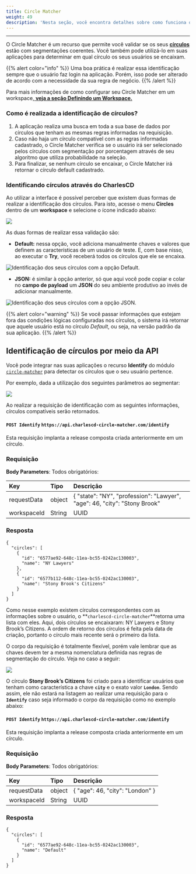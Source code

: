 ```yaml
---
title: Circle Matcher
weight: 49
description: 'Nesta seção, você encontra detalhes sobre como funciona o Circle Matcher.'
---
```


---

O Circle Matcher é um recurso que permite você validar se os seus [**círculos**](/pt/referência/círculo/) estão com segmentações coerentes. Você também pode utilizá-lo em suas aplicações para determinar em qual círculo os seus usuários se encaixam.

{{% alert color="info" %}}
Uma boa prática é realizar essa identificação sempre que o usuário faz login na aplicação. Porém, isso pode ser alterado de acordo com a necessidade da sua regra de negócio.
{{% /alert %}}

Para mais informações de como configurar seu Circle Matcher em um workspace,[ **veja a seção Definindo um Workspace.**](/pt/primeiros-passos/definindo-um-workspace/visao-geral/)

### **Como é realizada a identificação de círculos?**

1. A aplicação realiza uma busca em toda a sua base de dados por círculos que tenham as mesmas regras informadas na requisição. 
2. Caso não haja um círculo compatível com as regras informadas cadastrado, o Circle Matcher verifica se o usuário irá ser selecionado pelos círculos com segmentação por porcentagem através de seu algoritmo que utiliza probabilidade na seleção.
3. Para finalizar, se nenhum círculo se encaixar, o Circle Matcher irá retornar o círculo default cadastrado.  

### Identificando círculos através do CharlesCD

Ao utilizar a interface é possível perceber que existem duas formas de realizar a identificação dos círculos. Para isto, acesse o menu **Circles** dentro de um **workspace** e selecione o ícone indicado abaixo:

![](/shared/circle-matcher%20%282%29.png)

As duas formas de realizar essa validação são:

* **Default:** nessa opção, você adiciona manualmente chaves e valores que definem as características de um usuário de teste. E, com base nisso, ao executar o **Try**, você receberá todos os círculos que ele se encaixa.  

![Identifica&#xE7;&#xE3;o dos seus c&#xED;rculos com a op&#xE7;&#xE3;o Default.](/shared/circle-matcher-default%20%281%29.gif)

* **JSON:** é similar à opção anterior, só que aqui você pode copiar e colar no **campo de payload** um **JSON** do seu ambiente produtivo ao invés de adicionar manualmente.

![Identifica&#xE7;&#xE3;o dos seus c&#xED;rculos com a op&#xE7;&#xE3;o JSON.](/shared/circle-matcher-json%20%281%29.gif)

{{% alert color="warning" %}}
Se você passar informações que estejam fora das condições lógicas configuradas nos círculos, o sistema irá retornar que aquele usuário está no círculo _Default_, ou seja, na versão padrão da sua aplicação.
{{% /alert %}}

## Identificação de círculos **por meio** da API

Você pode integrar nas suas aplicações o recurso **Identify** do módulo [`circle-matcher`](https://github.com/ZupIT/charlescd/tree/master/circle-matcher) para detectar os círculos que o seu usuário pertence.

Por exemplo, dada a utilização dos seguintes parâmetros ao segmentar:

![](/shared/circlematcher-identificacao-de-circulos-atraves-da-api.png)

Ao realizar a requisição de identificação com as seguintes informações, círculos compatíveis serão retornados.

#### `POST Identify` `https://api.charlescd-circle-matcher.com/identify` 

Esta requisição implanta a release composta criada anteriormente em um círculo.

### **Requisição**

**Body Parameters**: Todos obrigatórios:

| Key | Tipo | Descrição |
| :--- | :--- | :--- |
| requestData | object | { "state": "NY", "profession": "Lawyer", "age": 46, "city": "Stony Brook"  |
| workspaceId | String | UUID |


### **Resposta**
```text
{
  "circles": [
    {
      "id": "6577ae92-648c-11ea-bc55-0242ac130003",
      "name": "NY Lawyers"
    },
    {
      "id": "6577b112-648c-11ea-bc55-0242ac130003",
      "name": "Stony Brook's Citizens"
    }
  ]
}
```


Como nesse exemplo existem círculos correspondentes com as informações sobre o usuário, o **`charlescd-circle-matcher`**retorna uma lista com eles. Aqui, dois círculos se encaixaram: NY Lawyers e Stony Brook’s Citizens. A ordem de retorno dos círculos é feita pela data de criação, portanto o círculo mais recente será o primeiro da lista.

O corpo da requisição é totalmente flexível, porém vale lembrar que as chaves devem ter a mesma nomenclatura definida nas regras de segmentação do círculo. Veja no caso a seguir:

![](/shared/circle-matcher-stony-brooks-citizens.png)

O círculo **Stony Brook’s Citizens** foi criado para a identificar usuários que tenham como característica a chave **`city`** e o exato valor **`London`**. Sendo assim, ele não estará na listagem ao realizar uma requisição para o **`Identify`** caso seja informado o corpo da requisição como no exemplo abaixo:

#### `POST Identify` `https://api.charlescd-circle-matcher.com/identify` 

Esta requisição implanta a release composta criada anteriormente em um círculo.

### **Requisição**

**Body Parameters**: Todos obrigatórios:

| Key | Tipo | Descrição |
| :--- | :--- | :--- |
| requestData | object | { "age": 46, "city": "London" } |
| workspaceId | String | UUID |


### **Resposta**
```
{
  "circles": [
    {
      "id": "6577ae92-648c-11ea-bc55-0242ac130003",
      "name": "Default"
    }
  ]
}
```